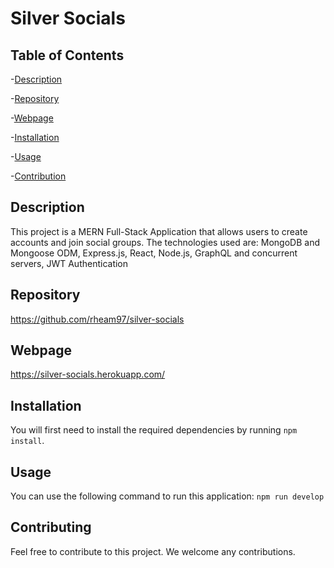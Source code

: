 # Silver Socials

## Table of Contents

-[Description](#Description)

-[Repository](#Repository)

-[Webpage](#Webpage)

-[Installation](#Installation)

-[Usage](#Usage)

-[Contribution](#Contributing)

## Description

This project is a MERN Full-Stack Application that allows users to create accounts and join social groups.
The technologies used are: MongoDB and Mongoose ODM, Express.js, React, Node.js, GraphQL and concurrent servers, JWT Authentication

## Repository

https://github.com/rheam97/silver-socials

## Webpage

https://silver-socials.herokuapp.com/

## Installation

You will first need to install the required dependencies by running `npm install`.

## Usage

You can use the following command to run this application: `npm run develop`

## Contributing

Feel free to contribute to this project. We welcome any contributions.
